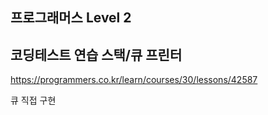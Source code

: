 ## 프로그래머스 Level 2

## 코딩테스트 연습 스택/큐 프린터

https://programmers.co.kr/learn/courses/30/lessons/42587

큐 직접 구현
